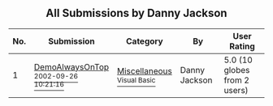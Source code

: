 ﻿<div align="center">

## All Submissions by Danny Jackson

</div>

No.  | Submission | Category | By   | User Rating
---- | ---------- | -------- | ---- | -----------
1 | [DemoAlwaysOnTop<br /><sup>2002-09-26 10:21:16</sup>](https://github.com/Planet-Source-Code/danny-jackson-demoalwaysontop__1-39394) | [Miscellaneous<br /><sup>Visual Basic</sup>](../ByCategory/miscellaneous__1-1.md) | Danny Jackson | 5.0 (10 globes from 2 users)
